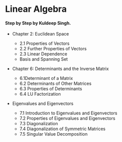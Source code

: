 # Linear Algebra 
<h4>Step by Step by Kuldeep Singh.</h4>

- Chapter 2: Euclidean Space
    - 2.1 Properties of Vectors
    - 2.2 Further Properties of Vectors
    - 2.3 Linear Dependence
    - Basis and Spanning Set

- Chapter 6: Determinants and the Inverse Matrix
    - 6.1Determinant of a Matrix
    - 6.2 Determinants of Other Matrices
    - 6.3 Properties of Determinants
    - 6.4 LU Factorization
- Eigenvalues and Eigenvectors
    - 7.1 Introduction to Eigenvalues and Eigenvectors
    - 7.2 Properties of Eigenvalues and Eigenvectors
    - 7.3 Diagonalization
    - 7.4 Diagonalization of Symmetric Matrices
    - 7.5 Singular Value Decomposition
  
   
